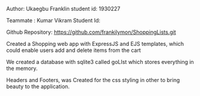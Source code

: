 Author: Ukaegbu Franklin
student id: 1930227

Teammate : Kumar Vikram
Student Id: 

Github Repository: https://github.com/frankilymon/ShoppingLists.git

Created a Shopping web app with ExpressJS and EJS templates, which could enable users add and delete items from the cart

We created a database with sqlite3 called goLIst which stores everything in the memory.

Headers and Footers, was Created for the css styling in other to bring beauty to the application.



